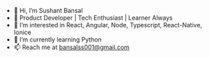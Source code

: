 - 👋  Hi, I’m Sushant Bansal
- 🧠  Product Developer | Tech Enthusiast | Learner Always
- 👀  I’m interested in React, Angular, Node, Typescript, React-Native, Ionice
- 🌱  I’m currently learning Python
- 📫  Reach me at bansalss001@gmail.com

<!---
bansalss001/bansalss001 is a ✨ special ✨ repository because its `README.md` (this file) appears on your GitHub profile.
You can click the Preview link to take a look at your changes.
--->
